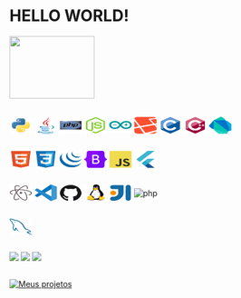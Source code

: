 # HELLO WORLD! 

<div>
<img src="https://media.giphy.com/media/7SF5scGB2AFrgsXP63/giphy.gif?cid=ecf05e4743nz2bmwq62sq3by3ykm8d3cul49eevllqmtwjxc&rid=giphy.gif&ct=g" width="150" height="110" />
</div>

##

<div style="dispay-inline-block">
    <img align="center" alt="py" height="30" width="40" src="https://raw.githubusercontent.com/devicons/devicon/master/icons/python/python-original.svg">
    <img align="center" alt="java" height="30" width="40" src="https://raw.githubusercontent.com/devicons/devicon/master/icons/java/java-original.svg">
    <img align="center" alt="php" height="30" width="40" src="https://raw.githubusercontent.com/devicons/devicon/master/icons/php/php-original.svg">
    <img align="center" alt="js" height="30" width="40" src="https://raw.githubusercontent.com/devicons/devicon/master/icons/nodejs/nodejs-original.svg">
    <img align="center" alt="php" height="30" width="40" src="https://raw.githubusercontent.com/devicons/devicon/master/icons/arduino/arduino-original.svg">
    <img align="center" alt="php" height="30" width="40" src="https://raw.githubusercontent.com/devicons/devicon/master/icons/laravel/laravel-plain.svg">
    <img align="center" alt="php" height="30" width="40" src="https://raw.githubusercontent.com/devicons/devicon/master/icons/c/c-original.svg">
    <img align="center" alt="php" height="30" width="40" src="https://raw.githubusercontent.com/devicons/devicon/master/icons/cplusplus/cplusplus-original.svg">
    <img align="center" alt="php" height="30" width="40" src="https://raw.githubusercontent.com/devicons/devicon/master/icons/dart/dart-original.svg">

</div>

##

<div>
 <img align="center" alt="php" height="30" width="40" src="https://raw.githubusercontent.com/devicons/devicon/master/icons/html5/html5-original.svg">
 <img align="center" alt="php" height="30" width="40" src="https://raw.githubusercontent.com/devicons/devicon/master/icons/css3/css3-original.svg">
 <img align="center" alt="php" height="30" width="40" src="https://raw.githubusercontent.com/devicons/devicon/master/icons/jquery/jquery-original.svg">
 <img align="center" alt="php" height="30" width="40" src="https://raw.githubusercontent.com/devicons/devicon/master/icons/bootstrap/bootstrap-original.svg">
 <img align="center" alt="js" height="30" width="40" src="https://raw.githubusercontent.com/devicons/devicon/master/icons/javascript/javascript-original.svg">
 <img align="center" alt="php" height="30" width="40" src="https://raw.githubusercontent.com/devicons/devicon/master/icons/flutter/flutter-original.svg">


    
</div>

##
<div>
 <img align="center" alt="php" height="30" width="40" src="https://raw.githubusercontent.com/devicons/devicon/master/icons/atom/atom-original.svg">
 <img align="center" alt="php" height="30" width="40" src="https://raw.githubusercontent.com/devicons/devicon/master/icons/vscode/vscode-original.svg">
 <img align="center" alt="php" height="30" width="40" src="https://raw.githubusercontent.com/devicons/devicon/master/icons/github/github-original.svg">
 <img align="center" alt="js" height="30" width="40" src="https://raw.githubusercontent.com/devicons/devicon/master/icons/linux/linux-original.svg">
 <img align="center" alt="php" height="30" width="40" src="https://raw.githubusercontent.com/devicons/devicon/master/icons/intellij/intellij-original.svg">    
 <img align="center" alt="php" height="30" width="40" src="https://i.ibb.co/QmvC2Ln/uri.png">

    
</div>

##
<div>
    <img align="center" alt="php" height="30" width="40" src="https://raw.githubusercontent.com/devicons/devicon/master/icons/mysql/mysql-original.svg">

</div>

##

<div>
  <a href="https://www.youtube.com/channel/UCBYQVhkroBC_Jc5kog5bY7A/videos" target="_blank"><img src="https://img.shields.io/badge/YouTube-FF0000?style=for-the-badge&logo=youtube&logoColor=white" target="_blank"></a>
  <a href="https://mail.google.com/mail/u/?authuser=igor.bvn@gmail.com" target="_blank"><img src="https://img.shields.io/badge/Gmail-D14836?style=for-the-badge&logo=gmail&logoColor=white" target="_blank"></a>
  <a href="https://www.instagram.com/igor_bavand.dev/" target="_blank"><img src="https://img.shields.io/badge/Instagram-E4405F?style=for-the-badge&logo=instagram&logoColor=white" target="_blank"></a>
  

</div>

##

[![Meus projetos](https://github-readme-stats.vercel.app/api/top-langs/?username=igorbavand&layout=compact)](https://github.com/anuraghazra/github-readme-stats)




